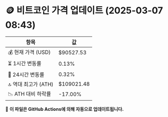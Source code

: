 # 🪙 비트코인 가격 업데이트 (2025-03-07 08:43)

| 항목                | 값 |
|--------------------|----------------|
| 💰 현재 가격 (USD) | $90527.53 |
| ⏳ 1시간 변동률    | 0.13% |
| 📆 24시간 변동률   | 0.32% |
| 🔝 역대 최고가 (ATH) | $109021.48 |
| 📉 ATH 대비 하락률 | -17.00% |

🔄 **이 파일은 GitHub Actions에 의해 자동으로 업데이트됩니다.**
